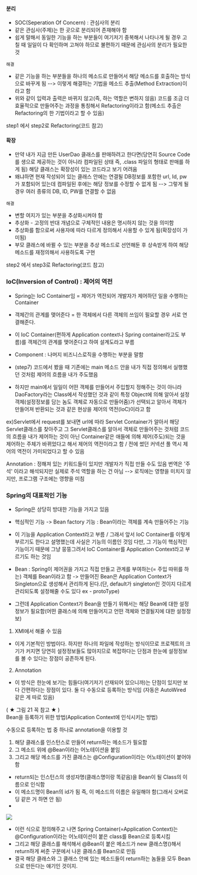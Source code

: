 
#### 분리
- SOC(Seperation Of Concern) : 관심사의 분리
- 같은 관심사(주제)는 한 곳으로 분리되어 존재해야 함
- 쉽게 말해서 동일한 기능을 하는 부분들이 여기저기 중복해서 나타나게 될 경우 고칠 때 일일이 다 확인하며 고쳐야 하므로 불편하기 때문에 관심사의 분리가 필요한 것

`해결`
- 같은 기능을 하는 부분들을 하나의 메소드로 만들어서 해당 메소드를 호출하는 방식으로 바꾸게 됨 --> 이렇게 해결하는 기법을 메소드 추출(Method Extraction)이라고 함
- 위와 같이 입력과 출력은 바뀌지 않고(즉, 하는 역할은 변하지 않음) 코드를 조금 더 효율적으로 만들어주는 과정을 통칭해서 Refactoring이라고 함(메소드 추출은 Refactoring의 한 기법이라고 할 수 있음)

step1 에서 step2로 Refactoring(코드 참고)



#### 확장
- 만약 내가 지금 만든 UserDao 클래스를 판매하려고 한다면(당연히 Source Code를 생으로 제공하는 것이 아니라 컴파일된 상태 즉, .class 파일의 형태로 판매를 하게 됨) 해당 클래스는 확장성이 있는 코드라고 보기 어려움
- 왜냐하면 현재 작성되어 있는 클래스 안에는 연결될 DB정보를 포함한 url, Id, pw가 포함되어 있는데 컴파일된 후에는 해당 정보를 수정할 수 없게 됨 --> 그렇게 될 경우 여러 종류의 DB, ID, PW를 연결할 수 없음

`해결`
- 변할 여지가 있는 부분을 추상화시켜야 함
- 추상화 - 고정의 반대 개념으로 구체적인 내용은 명시하지 않는 것을 의미함
- 추상화를 함으로써 사용자에 따라 다르게 정의해서 사용할 수 있게 됨(확장성이 가미됨)
- 부모 클래스에 바뀔 수 있는 부분을 추상 메소드로 선언해둔 후 상속받게 하여 해당 메소드를 재정의해서 사용하도록 구현

step2 에서 step3로 Refactoring(코드 참고)



### IoC(Inversion of Control) : 제어의 역전
- Spring는 IoC Container임 = 제어가 역전되어 개발자가 제어하던 일을 수행하는 Container
- 객체간의 관계를 맺어준다 = 한 객체에서 다른 객체의 쓰임이 필요할 경우 서로 연결해준다.
- 이 IoC Container(편하게 Application context나 Spring container라고도 부름)를 객체간의 관계를 맺어준다고 하여 설계도라고 부름
- Component : 나머지 비즈니스로직을 수행하는 부분을 말함

- (step7) 코드에서 봤을 때 기존에는 main 메소드 안을 내가 직접 정의해서 실행했던 것처럼 제어의 흐름을 내가 주도했음
- 하지만 main에서 일일이 어떤 객체를 만들어서 주입할지 정해주는 것이 아니라 DaoFactory라는 Class에서 작성했던 것과 같이 특정  Object에 의해 알아서 설정 객체(설정정보를 담는 놈도 객체로 자동으로 만들어줌)가 선택되고 알아서 객체가 만들어져 반환되는 것과 같은 현상을 제어의 역전(IoC)이라고 함

ex)Servlet에서 request를 보내면 url에 따라 Servlet Container가 알아서 해당 Servlet클래스를 찾아주고 그 Servlet클래스를 알아서 객체로 만들어주는 것처럼 코드의 흐름을 내가 제어하는 것이 아닌 Container같은 애들에 의해 제어(주도)되는 것을 제어하는 주체가 바뀌었다고 해서 제어의 역전이라고 함 / 전에 썼던 커넥션 풀 역시 제어의 역전이 가미되었다고 할 수 있음

Annotation : 정해져 있는 키워드들이 있지만 개발자가 직접 만들 수도 있음
번역은 '주석' 이라고 해석되지만 실제로 주석 역할을 하는 건 아님
--> 로직에는 영향을 미치지 않지만, 프로그램 구조에는 영향을 미침



### Spring의 대표적인 기능
- Spring은 상당히 방대한 기능을 가지고 있음
- 핵심적인 기능 -> Bean factory 기능 : Bean이라는 객체를 계속 만들어주는 기능
- 이 기능을 Application Context라고 부름 / 그래서 앞서 IoC Container를 이렇게 부르기도 한다고 설명했는데 사실은 기능의 이름인 것임 다만, 그 기능이 핵심적인 기능이기 때문에 그냥 뭉뚱그려서 IoC Container를 Application Context라고 부르기도 하는 것임
- Bean : Spring이 제어권을 가지고 직접 만들고 관계를 부여하는(= 주입 따위를 하는) 객체를 Bean이라고 함 -> 만들어진 Bean은 Application Context가 Singleton으로 생성해서 관리하게 된다.(단, default가 singleton인 것이지 다르게 관리되도록 설정해줄 수도 있다 ex - protoType)

- 그런데 Application Context가 Bean을 만들기 위해서는 해당 Bean에 대한 설정정보가 필요함(어떤 클래스에 의해 만들어지고 언떤 객체와 연결될지에 대한 설정정보)
1. XMl에서 해줄 수 있음
- 이게 기본적인 방법이다. 하지만 하나의 파일에 작성하는 방식이므로 프로젝트의 크기가 커지면 당연히 설정정보들도 많아지므로 복잡하다는 단점과 한눈에 설정정보를 볼 수 있다는 장점이 공존하게 된다.
2. Annotation
- 이 방식은 한눈에 보기는 힘들다(여기저기 산재되어 있으니까)는 단점이 있지만 보다 간편하다는 장점이 있다.
둘 다 수동으로 등록하는 방식임 (자동은 AutoWired 같은 게 따로 있음)

( ★ 그림 21 꼭 참고 ★ )  
Bean을 등록하기 위한 방법(Application Context에 인식시키는 방법)

수동으로 등록하는 법 중 하나로 annotation을 이용할 것
1. 해당 클래스를 인스턴스로 만들어 return하는 메소드가 필요함
2. 그 메소드 위에 @Bean이라는 어노테이션을 붙임
3. 그리고 해당 메소드를 가진 클래스는 @Configuration이라는 어노테이션이 붙어야 함

- return되는 인스턴스의 생성자명(클래스명이랑 똑같음)을 Bean이 될 Class의 이름으로 인식함
- 이 메소드명이 Bean의 id가 됨 즉, 이 메소드의 이름은 유일해야 함(그래서 오버로딩 같은 거 하면 안 됨)
- 
![](Pasted%20image%2020230704074354.png)
- 이런 식으로 정의해주고 나면 Spring Container(=Application Context)는 @Configuration이라는 어노테이션이 붙은 class를 Bean으로 등록시킴
- 그리고 해당 클래스를 해석해서 @Bean이 붙은 메소드가 new 클래스명()해서 return하게 써준 구문에서 나온 클래스를 Bean으로 만듬
- 결국 해당 클래스와 그 클래스 안에 있는 메소드들이 return하는 놈들을 모두 Bean으로 만든다는 얘기인 것이지.